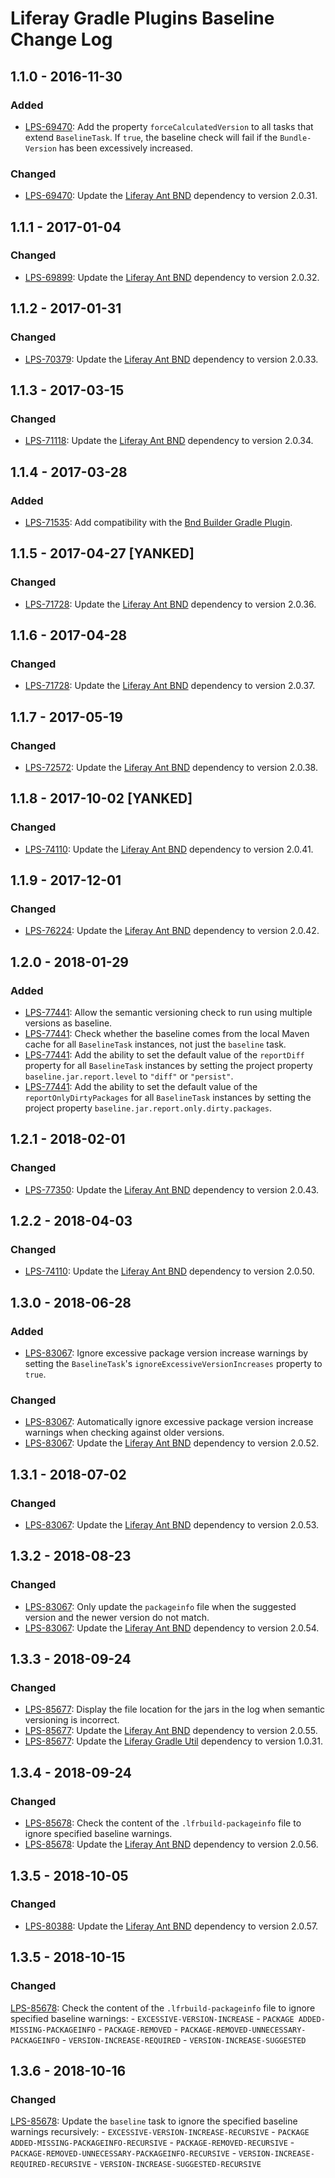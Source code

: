 # Liferay Gradle Plugins Baseline Change Log

## 1.1.0 - 2016-11-30

### Added
- [LPS-69470]: Add the property `forceCalculatedVersion` to all tasks that
extend `BaselineTask`. If `true`, the baseline check will fail if the
`Bundle-Version` has been excessively increased.

### Changed
- [LPS-69470]: Update the [Liferay Ant BND] dependency to version 2.0.31.

## 1.1.1 - 2017-01-04

### Changed
- [LPS-69899]: Update the [Liferay Ant BND] dependency to version 2.0.32.

## 1.1.2 - 2017-01-31

### Changed
- [LPS-70379]: Update the [Liferay Ant BND] dependency to version 2.0.33.

## 1.1.3 - 2017-03-15

### Changed
- [LPS-71118]: Update the [Liferay Ant BND] dependency to version 2.0.34.

## 1.1.4 - 2017-03-28

### Added
- [LPS-71535]: Add compatibility with the [Bnd Builder Gradle Plugin].

## 1.1.5 - 2017-04-27 [YANKED]

### Changed
- [LPS-71728]: Update the [Liferay Ant BND] dependency to version 2.0.36.

## 1.1.6 - 2017-04-28

### Changed
- [LPS-71728]: Update the [Liferay Ant BND] dependency to version 2.0.37.

## 1.1.7 - 2017-05-19

### Changed
- [LPS-72572]: Update the [Liferay Ant BND] dependency to version 2.0.38.

## 1.1.8 - 2017-10-02 [YANKED]

### Changed
- [LPS-74110]: Update the [Liferay Ant BND] dependency to version 2.0.41.

## 1.1.9 - 2017-12-01

### Changed
- [LPS-76224]: Update the [Liferay Ant BND] dependency to version 2.0.42.

## 1.2.0 - 2018-01-29

### Added
- [LPS-77441]: Allow the semantic versioning check to run using multiple
versions as baseline.
- [LPS-77441]: Check whether the baseline comes from the local Maven cache for
all `BaselineTask` instances, not just the `baseline` task.
- [LPS-77441]: Add the ability to set the default value of the `reportDiff`
property for all `BaselineTask` instances by setting the project property
`baseline.jar.report.level` to `"diff"` or `"persist"`.
- [LPS-77441]: Add the ability to set the default value of the
`reportOnlyDirtyPackages` for all `BaselineTask` instances by setting the
project property `baseline.jar.report.only.dirty.packages`.

## 1.2.1 - 2018-02-01

### Changed
- [LPS-77350]: Update the [Liferay Ant BND] dependency to version 2.0.43.

## 1.2.2 - 2018-04-03

### Changed
- [LPS-74110]: Update the [Liferay Ant BND] dependency to version 2.0.50.

## 1.3.0 - 2018-06-28

### Added
- [LPS-83067]: Ignore excessive package version increase warnings by setting the
`BaselineTask`'s `ignoreExcessiveVersionIncreases` property to `true`.

### Changed
- [LPS-83067]: Automatically ignore excessive package version increase warnings
when checking against older versions.
- [LPS-83067]: Update the [Liferay Ant BND] dependency to version 2.0.52.

## 1.3.1 - 2018-07-02

### Changed
- [LPS-83067]: Update the [Liferay Ant BND] dependency to version 2.0.53.

## 1.3.2 - 2018-08-23

### Changed
- [LPS-83067]: Only update the `packageinfo` file when the suggested version and
the newer version do not match.
- [LPS-83067]: Update the [Liferay Ant BND] dependency to version 2.0.54.

## 1.3.3 - 2018-09-24

### Changed
- [LPS-85677]: Display the file location for the jars in the log when semantic
versioning is incorrect.
- [LPS-85677]: Update the [Liferay Ant BND] dependency to version 2.0.55.
- [LPS-85677]: Update the [Liferay Gradle Util] dependency to version 1.0.31.

## 1.3.4 - 2018-09-24

### Changed
- [LPS-85678]: Check the content of the `.lfrbuild-packageinfo` file to ignore
specified baseline warnings.
- [LPS-85678]: Update the [Liferay Ant BND] dependency to version 2.0.56.

## 1.3.5 - 2018-10-05

### Changed
- [LPS-80388]: Update the [Liferay Ant BND] dependency to version 2.0.57.

## 1.3.5 - 2018-10-15

### Changed
[LPS-85678]: Check the content of the `.lfrbuild-packageinfo` file to ignore
specified baseline warnings:
	- `EXCESSIVE-VERSION-INCREASE`
	- `PACKAGE ADDED-MISSING-PACKAGEINFO`
	- `PACKAGE-REMOVED`
	- `PACKAGE-REMOVED-UNNECESSARY-PACKAGEINFO`
	- `VERSION-INCREASE-REQUIRED`
	- `VERSION-INCREASE-SUGGESTED`

## 1.3.6 - 2018-10-16

### Changed
[LPS-85678]: Update the `baseline` task to ignore the specified baseline
warnings recursively:
	- `EXCESSIVE-VERSION-INCREASE-RECURSIVE`
	- `PACKAGE ADDED-MISSING-PACKAGEINFO-RECURSIVE`
	- `PACKAGE-REMOVED-RECURSIVE`
	- `PACKAGE-REMOVED-UNNECESSARY-PACKAGEINFO-RECURSIVE`
	- `VERSION-INCREASE-REQUIRED-RECURSIVE`
	- `VERSION-INCREASE-SUGGESTED-RECURSIVE`

[Bnd Builder Gradle Plugin]: https://github.com/bndtools/bnd/tree/master/biz.aQute.bnd.gradle
[Liferay Ant BND]: https://github.com/liferay/liferay-portal/tree/master/modules/sdk/ant-bnd
[Liferay Gradle Util]: https://github.com/liferay/liferay-portal/tree/master/modules/sdk/gradle-util
[LPS-69470]: https://issues.liferay.com/browse/LPS-69470
[LPS-69899]: https://issues.liferay.com/browse/LPS-69899
[LPS-70379]: https://issues.liferay.com/browse/LPS-70379
[LPS-71118]: https://issues.liferay.com/browse/LPS-71118
[LPS-71535]: https://issues.liferay.com/browse/LPS-71535
[LPS-71728]: https://issues.liferay.com/browse/LPS-71728
[LPS-72572]: https://issues.liferay.com/browse/LPS-72572
[LPS-74110]: https://issues.liferay.com/browse/LPS-74110
[LPS-76224]: https://issues.liferay.com/browse/LPS-76224
[LPS-77350]: https://issues.liferay.com/browse/LPS-77350
[LPS-77441]: https://issues.liferay.com/browse/LPS-77441
[LPS-80388]: https://issues.liferay.com/browse/LPS-80388
[LPS-83067]: https://issues.liferay.com/browse/LPS-83067
[LPS-85677]: https://issues.liferay.com/browse/LPS-85677
[LPS-85678]: https://issues.liferay.com/browse/LPS-85678